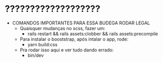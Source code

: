 # ???????????????????

* COMANDOS IMPORTANTES PARA ESSA BUDEGA RODAR LEGAL
    * Quaisquer mudanças no scss, fazer um: 
      * rails restart && rails assets:clobber && rails assets:precompile
    * Para instalar o booststrap, após intalar o app, rode: 
      * yarn build:css
    * Pra rodar isso aqui e ver tudo dando errado:
      * bin/dev  


